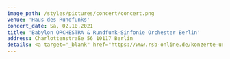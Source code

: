 ```yaml
---
image_path: /styles/pictures/concert/concert.png
venue: 'Haus des Rundfunks'
concert_date: Sa, 02.10.2021
title: 'Babylon ORCHESTRA & Rundfunk-Sinfonie Orchester Berlin'
address: Charlottenstraße 56 10117 Berlin
details: <a target="_blank" href="https://www.rsb-online.de/konzerte-uebersicht-tickets/">Weitere Informationen und Tickets hier!</a>
---
```

